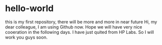 # hello-world
this is my first repository, there will be more and more in near future
Hi, my dear colleague, I am using Github now. Hope we will have very nice cooeration in the following days.
I have just quited from HP Labs. So I will work you guys soon.
